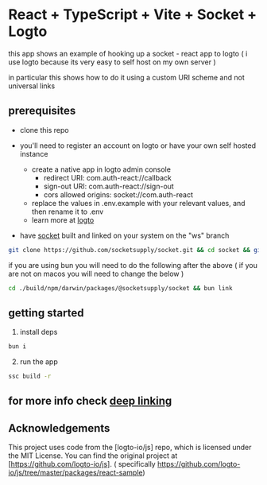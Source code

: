 # React + TypeScript + Vite + Socket + Logto
this app shows an example of hooking up a socket - react app to logto
( i use logto because its very easy to self host on my own server )

in particular this shows how to do it using a custom URI scheme and not universal links

## prerequisites 
- clone this repo

- you'll need to register an account on logto or have your own self hosted instance
  - create a native app in logto admin console
      - redirect URI: com.auth-react://callback
      - sign-out URI: com.auth-react://sign-out
      - cors allowed origins: socket://com.auth-react
  - replace the values in .env.example with your relevant values, and then rename it to .env
  - learn more at [logto](https://logto.io)
- have [socket](https://github.com/socketsupply/socket) built and linked on your system on the "ws" branch

```bash 
git clone https://github.com/socketsupply/socket.git && cd socket && git switch ws && git pull && pnpm relink
```
 if you are using bun you will need to  do the following after the above ( if you are not on macos you will need to change the below )


```bash
cd ./build/npm/darwin/packages/@socketsupply/socket && bun link
```

## getting started

1. install deps
```bash
bun i
```
2. run the app
```bash
ssc build -r
```


## for more info check [deep linking](./deep-links.md)

## Acknowledgements

This project uses code from the [logto-io/js] repo, which is licensed under the MIT License.
You can find the original project at [https://github.com/logto-io/js].
( specifically https://github.com/logto-io/js/tree/master/packages/react-sample)
